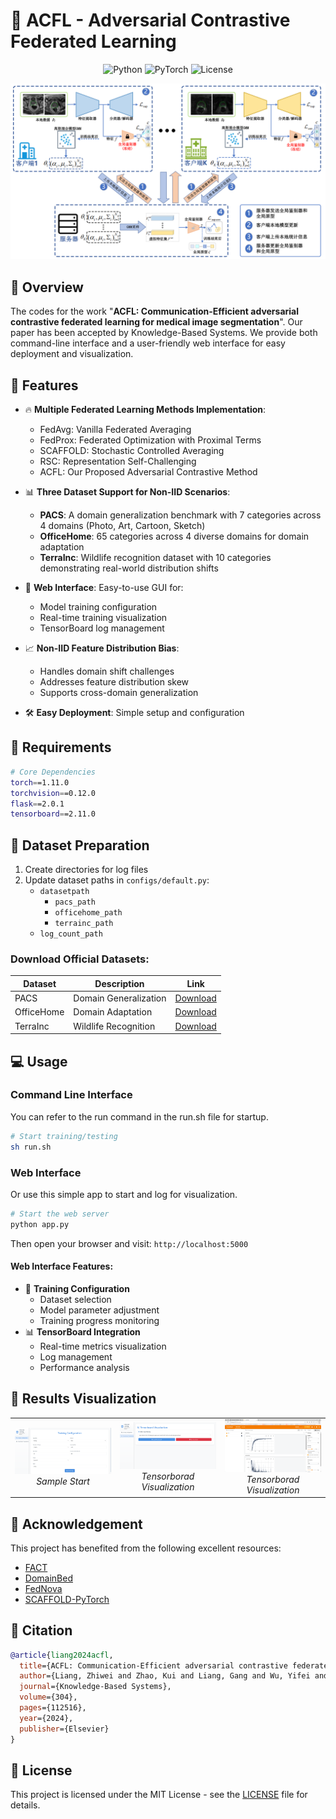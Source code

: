 # 🌟 ACFL - Adversarial Contrastive Federated Learning

<div align="center">

![Python](https://img.shields.io/badge/Python-3.7+-blue.svg)
![PyTorch](https://img.shields.io/badge/PyTorch-1.11.0-orange.svg)
![License](https://img.shields.io/badge/License-MIT-green.svg)

</div>

<p align="center">
  <img src="assets/framework.png" alt="ACFL Framework" width="800">
</p>

## 📖 Overview

The codes for the work "**ACFL: Communication-Efficient adversarial contrastive federated learning for medical image segmentation**". Our paper has been accepted by Knowledge-Based Systems. We provide both command-line interface and a user-friendly web interface for easy deployment and visualization.

## 🚀 Features

- 🔥 **Multiple Federated Learning Methods Implementation**:
  - FedAvg: Vanilla Federated Averaging
  - FedProx: Federated Optimization with Proximal Terms
  - SCAFFOLD: Stochastic Controlled Averaging
  - RSC: Representation Self-Challenging
  - ACFL: Our Proposed Adversarial Contrastive Method

- 📊 **Three Dataset Support for Non-IID Scenarios**:
  - **PACS**: A domain generalization benchmark with 7 categories across 4 domains (Photo, Art, Cartoon, Sketch)
  - **OfficeHome**: 65 categories across 4 diverse domains for domain adaptation
  - **TerraInc**: Wildlife recognition dataset with 10 categories demonstrating real-world distribution shifts

- 🌈 **Web Interface**: Easy-to-use GUI for:
  - Model training configuration
  - Real-time training visualization
  - TensorBoard log management

- 📈 **Non-IID Feature Distribution Bias**:
  - Handles domain shift challenges
  - Addresses feature distribution skew
  - Supports cross-domain generalization

- 🛠️ **Easy Deployment**: Simple setup and configuration

## 🔧 Requirements

```bash
# Core Dependencies
torch==1.11.0
torchvision==0.12.0
flask==2.0.1
tensorboard==2.11.0
```

## 📂 Dataset Preparation

1. Create directories for log files
2. Update dataset paths in `configs/default.py`:
   - `datasetpath`
     - `pacs_path`
     - `officehome_path`
     - `terrainc_path`
   - `log_count_path`

### Download Official Datasets:

| Dataset | Description | Link |
|---------|-------------|------|
| PACS | Domain Generalization | [Download](http://www.eecs.qmul.ac.uk/~dl307/project_iccv2017) |
| OfficeHome | Domain Adaptation | [Download](https://hemanthdv.github.io/officehome-dataset) |
| TerraInc | Wildlife Recognition | [Download](https://beerys.github.io/CaltechCameraTraps) |

## 💻 Usage

### Command Line Interface

You can refer to the run command in the run.sh file for startup.

```bash
# Start training/testing
sh run.sh
```

### Web Interface

Or use this simple app to start and log for visualization.

```bash
# Start the web server
python app.py
```

Then open your browser and visit: `http://localhost:5000`

#### Web Interface Features:
- 🎯 **Training Configuration**
  - Dataset selection
  - Model parameter adjustment
  - Training progress monitoring
- 📊 **TensorBoard Integration**
  - Real-time metrics visualization
  - Log management
  - Performance analysis

## 🎉 Results Visualization

<div align="center">
  <table>
    <tr>
      <td align="center" width="33%">
        <img src="assets/sample_start.png" alt="sample_start" width="100%">
        <br>
        <em>Sample Start</em>
      </td>
      <td align="center" width="33%">
        <img src="assets/tensorborad_vis1.png" alt="tensorborad_vis1" width="100%">
        <br>
        <em>Tensorborad Visualization</em>
      </td>
      <td align="center" width="33%">
        <img src="assets\tensorboard_vis.png" alt="tensorborad_vis" width="100%">
        <br>
        <em>Tensorborad Visualization</em>
      </td>
    </tr>
  </table>
</div>

## 🙏 Acknowledgement

This project has benefited from the following excellent resources:

- [FACT](https://github.com/MediaBrain-SJTU/FACT)
- [DomainBed](https://github.com/facebookresearch/DomainBed)
- [FedNova](https://github.com/JYWa/FedNova)
- [SCAFFOLD-PyTorch](https://github.com/KarhouTam/SCAFFOLD-PyTorch)

## 📝 Citation

```bibtex
@article{liang2024acfl,
  title={ACFL: Communication-Efficient adversarial contrastive federated learning for medical image segmentation},
  author={Liang, Zhiwei and Zhao, Kui and Liang, Gang and Wu, Yifei and Guo, Jinxi},
  journal={Knowledge-Based Systems},
  volume={304},
  pages={112516},
  year={2024},
  publisher={Elsevier}
}
```



## 📄 License

This project is licensed under the MIT License - see the [LICENSE](LICENSE) file for details.

